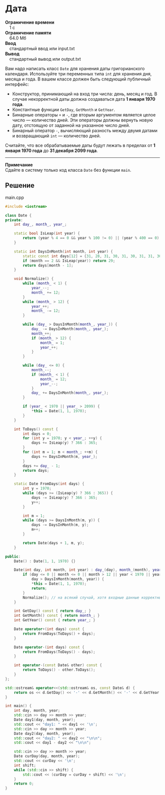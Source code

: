 # Дата

**Ограничение времени**  
 1 с  
**Ограничение памяти**  
 64.0 Мб  
**Ввод**  
 стандартный ввод или input.txt  
**Вывод**  
 стандартный вывод или output.txt  

Вам надо написать класс `Date` для хранения даты григорианского календаря. Используйте три переменных типа `int` для хранения дня, месяца и года. В вашем классе должен быть следующий публичный интерфейс:

- Конструктор, принимающий на вход три числа: день, месяц и год. В случае некорректной даты должна создаваться дата **1 января 1970 года**.
- Константные функции `GetDay`, `GetMonth` и `GetYear`.
- Бинарные операторы `+` и `-`, где вторым аргументом является целое число — количество дней. Эти операторы должны вернуть новую дату, отстоящую от заданной на указанное число дней.
- Бинарный оператор `-`, вычисляющий разность между двумя датами и возвращающий `int` — количество дней.

Считайте, что все обрабатываемые даты будут лежать в пределах от **1 января 1970 года** до **31 декабря 2099 года**.

---

**Примечание**  
Сдайте в систему только код класса `Date` без функции `main`.
## Решение

main.cpp
```cpp
#include <iostream>

class Date {
private:
    int day_, month_, year_;

    static bool IsLeap(int year) {
        return (year % 4 == 0 && year % 100 != 0) || (year % 400 == 0);
    }

    static int DaysInMonth(int month, int year) {
        static const int days[12] = {31, 28, 31, 30, 31, 30, 31, 31, 30, 31, 30, 31};
        if (month == 2 && IsLeap(year)) return 29;
        return days[month - 1];
    }

    void Normalize() {
        while (month_ < 1) {
            year_--;
            month_ += 12;
        }
        while (month_ > 12) {
            year_++;
            month_ -= 12;
        }

        while (day_ > DaysInMonth(month_, year_)) {
            day_ -= DaysInMonth(month_, year_);
            month_++;
            if (month_ > 12) {
                month_ = 1;
                year_++;
            }
        }

        while (day_ <= 0) {
            month_--;
            if (month_ < 1) {
                month_ = 12;
                year_--;
            }
            day_ += DaysInMonth(month_, year_);
        }

        if (year_ < 1970 || year_ > 2099) {
            *this = Date(1, 1, 1970);
        }
    }

    int ToDays() const {
        int days = 0;
        for (int y = 1970; y < year_; ++y) {
            days += IsLeap(y) ? 366 : 365;
        }
        for (int m = 1; m < month_; ++m) {
            days += DaysInMonth(m, year_);
        }
        days += day_ - 1;
        return days;
    }

    static Date FromDays(int days) {
        int y = 1970;
        while (days >= (IsLeap(y) ? 366 : 365)) {
            days -= IsLeap(y) ? 366 : 365;
            y++;
        }

        int m = 1;
        while (days >= DaysInMonth(m, y)) {
            days -= DaysInMonth(m, y);
            m++;
        }

        return Date(days + 1, m, y);
    }

public:
    Date() : Date(1, 1, 1970) {}

    Date(int day, int month, int year) : day_(day), month_(month), year_(year) {
        if (day <= 0 || month <= 0 || month > 12 || year < 1970 || year > 2099 ||
            day > DaysInMonth(month, year)) {
            *this = Date(1, 1, 1970);
            return;
        }
        Normalize(); // на всякий случай, хотя входные данные корректны
    }

    int GetDay() const { return day_; }
    int GetMonth() const { return month_; }
    int GetYear() const { return year_; }

    Date operator+(int days) const {
        return FromDays(ToDays() + days);
    }

    Date operator-(int days) const {
        return FromDays(ToDays() - days);
    }

    int operator-(const Date& other) const {
        return ToDays() - other.ToDays();
    }
};

std::ostream& operator<<(std::ostream& os, const Date& d) {
    return os << d.GetDay() << '-' << d.GetMonth() << '-' << d.GetYear();
}

int main() {
    int day, month, year;
    std::cin >> day >> month >> year;
    Date day1(day, month, year);
    std::cout << "day1: " << day1 << '\n';
    std::cin >> day >> month >> year;
    Date day2(day, month, year);
    std::cout << "day2: " << day2 << "\n\n";
    std::cout << day1 - day2 << "\n\n";

    std::cin >> day >> month >> year;
    Date curDay(day, month, year);
    std::cout << curDay << '\n';
    int shift;
    while (std::cin >> shift) {
        std::cout << (curDay = curDay + shift) << '\n'; 
    }
    return 0;
}
```
